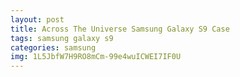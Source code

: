 ```yaml
---
layout: post
title: Across The Universe Samsung Galaxy S9 Case
tags: samsung galaxy s9
categories: samsung
img: 1L5JbfW7H9RO8mCm-99e4wuICWEI7IF0U
---
```

